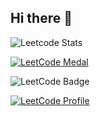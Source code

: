 ## Hi there 👋

<!--
**Nancysoni1234/Nancysoni1234** is a ✨ _special_ ✨ repository because its `README.md` (this file) appears on your GitHub profile.

Here are some ideas to get you started:

- 🔭 I’m currently working on ...
- 🌱 I’m currently learning ...
- 👯 I’m looking to collaborate on ...
- 🤔 I’m looking for help with ...
- 💬 Ask me about ...
- 📫 How to reach me: ...
- 😄 Pronouns: ...
- ⚡ Fun fact: ...
-->
![Leetcode Stats](https://leetcard.jacoblin.cool/Nancy_soni77?ext=heatmap)

[![LeetCode Medal](https://leetcode.com/medal/?showImg=0&id=8120845&isLevel=false)](https://leetcode.com/your-username)


![LeetCode Badge](https://img.shields.io/badge/LeetCode-Nancy__soni77-orange?style=for-the-badge&logo=leetcode)


[![LeetCode Profile](https://img.shields.io/badge/LeetCode-Profile-blue?logo=leetcode)](https://leetcode.com/Nancy_soni77)
